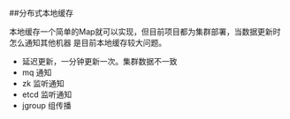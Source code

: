 ##分布式本地缓存

本地缓存一个简单的Map就可以实现，但目前项目都为集群部署，当数据更新时怎么通知其他机器
是目前本地缓存较大问题。

- 延迟更新，一分钟更新一次。集群数据不一致
- mq 通知
- zk 监听通知
- etcd 监听通知
- jgroup 组传播
